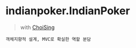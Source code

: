 # indianpoker.IndianPoker
> with [ChoiSing](https://github.com/Oraindrop)

```
객체지향적 설계, MVC로 확실한 역할 분담
```